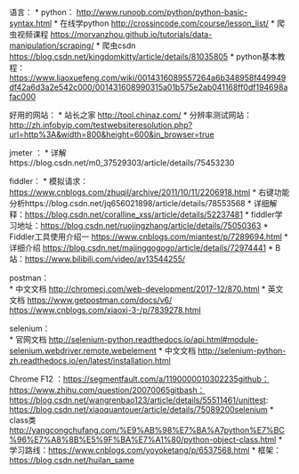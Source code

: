 语言：
	* python：  http://www.runoob.com/python/python-basic-syntax.html
	* 在线学python http://crossincode.com/course/lesson_list/
	* 爬虫视频课程  https://morvanzhou.github.io/tutorials/data-manipulation/scraping/
	* 爬虫csdn    https://blog.csdn.net/kingdomkitty/article/details/81035805
	* python基本教程：https://www.liaoxuefeng.com/wiki/0014316089557264a6b348958f449949df42a6d3a2e542c000/001431608990315a01b575e2ab041168ff0df194698afac000

好用的网站：
	* 站长之家 http://tool.chinaz.com/
	* 分辨率测试网站：http://zh.infobyip.com/testwebsiteresolution.php?url=http%3A&width=800&height=600&in_browser=true

jmeter ：
	* 详解https://blog.csdn.net/m0_37529303/article/details/75453230

fiddler：
	* 模拟请求：https://www.cnblogs.com/zhuqil/archive/2011/10/11/2206918.html
	*   右键功能分析https://blog.csdn.net/jq656021898/article/details/78553568
	*   详细解释：https://blog.csdn.net/coralline_xss/article/details/52237481
	*   fiddler学习地址：https://blog.csdn.net/ruojingzhang/article/details/75050363
	*   Fiddler工具使用介绍一   https://www.cnblogs.com/miantest/p/7289694.html
	*   详细介绍  https://blog.csdn.net/majinggogogo/article/details/72974441
	*   B站：https://www.bilibili.com/video/av13544255/

postman：    
	* 中文文档   http://chromecj.com/web-development/2017-12/870.html
	* 英文文档  https://www.getpostman.com/docs/v6/         https://www.cnblogs.com/xiaoxi-3-/p/7839278.html

selenium：  
	* 官网文档   http://selenium-python.readthedocs.io/api.html#module-selenium.webdriver.remote.webelement
	* 中文文档  http://selenium-python-zh.readthedocs.io/en/latest/installation.html

Chrome F12 ：https://segmentfault.com/a/1190000010302235github：     https://www.zhihu.com/question/20070065gitbash：    https://blog.csdn.net/wangrenbao123/article/details/55511461/unittest:    https://blog.csdn.net/xiaoquantouer/article/details/75089200selenium
	* class类   http://yangcongchufang.com/%E9%AB%98%E7%BA%A7python%E7%BC%96%E7%A8%8B%E5%9F%BA%E7%A1%80/python-object-class.html
	* 学习路线：https://www.cnblogs.com/yoyoketang/p/6537568.html
	* 框架：https://blog.csdn.net/huilan_same

